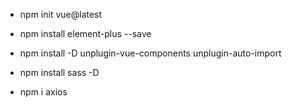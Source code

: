 - npm init vue@latest

- npm install element-plus --save

- npm install -D unplugin-vue-components unplugin-auto-import

- npm install sass -D

- npm i axios